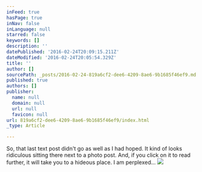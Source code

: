```yaml
---
inFeed: true
hasPage: true
inNav: false
inLanguage: null
starred: false
keywords: []
description: ''
datePublished: '2016-02-24T20:09:15.211Z'
dateModified: '2016-02-24T20:05:54.329Z'
title: ''
author: []
sourcePath: _posts/2016-02-24-819a6cf2-dee6-4209-8ae6-9b1685f46ef9.md
published: true
authors: []
publisher:
  name: null
  domain: null
  url: null
  favicon: null
url: 819a6cf2-dee6-4209-8ae6-9b1685f46ef9/index.html
_type: Article

---
```

So, that last text post didn't go as well as I had hoped. It kind of looks ridiculous sitting there next to a photo post. And, if you click on it to read further, it will take you to a hideous place. I am perplexed...
![](https://s3-us-west-2.amazonaws.com/the-grid-img/p/5c034f2b306d060b39f0505221e2c0d08caadcf0.jpg)